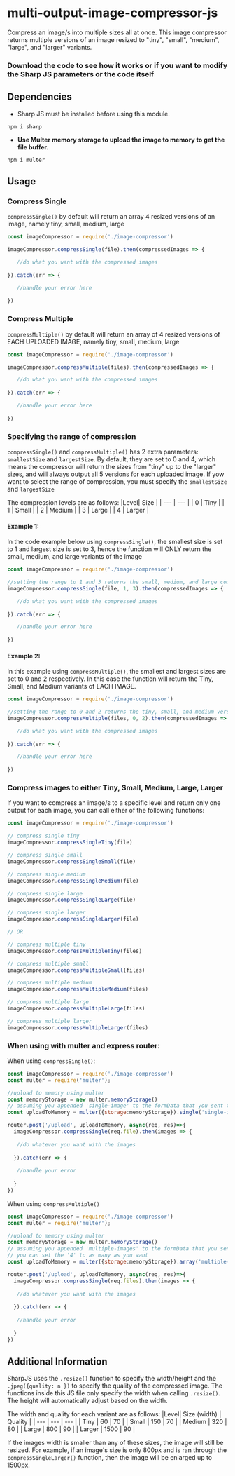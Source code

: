# multi-output-image-compressor-js
Compress an image/s into multiple sizes all at once. This image compressor returns multiple versions of an image resized to "tiny", "small", "medium", "large", and "larger" variants. 

### Download the code to see how it works or if you want to modify the Sharp JS parameters or the code itself

## Dependencies

- Sharp JS must be installed before using this module.
```npm
npm i sharp
```
- __Use Multer memory storage to upload the image to memory to get the file buffer.__
```npm
npm i multer
```

## Usage

### __Compress Single__
```compressSingle()``` by default will return an array 4 resized versions of an image, namely tiny, small, medium, large  
```javascript
const imageCompressor = require('./image-compressor')

imageCompressor.compressSingle(file).then(compressedImages => {

   //do what you want with the compressed images
   
}).catch(err => {

   //handle your error here
   
})
```

### __Compress Multiple__
```compressMultiple()``` by default will return an array of 4 resized versions of EACH UPLOADED IMAGE, namely tiny, small, medium, large  
```javascript
const imageCompressor = require('./image-compressor')

imageCompressor.compressMultiple(files).then(compressedImages => {

   //do what you want with the compressed images
   
}).catch(err => {

   //handle your error here
   
})
```

### __Specifying the range of compression__
```compressSingle()``` and ```compressMultiple()``` has 2 extra parameters: ```smallestSize``` and ```largestSize```. By default, they are set to 0 and 4, which means the compressor will return the sizes from "tiny" up to the "larger" sizes, and will always output all 5 versions for each uploaded image. If yow want to select the range of compression, you must specify the ```smallestSize``` and ```largestSize```

The compression levels are as follows:
|Level|   Size    |
| ---      | ---       |
| 0 | Tiny |
| 1 | Small |
| 2 | Medium |
| 3 | Large |
| 4 | Larger |

#### Example 1:
In the code example below using ```compressSingle()```, the smallest size is set to 1 and largest size is set to 3, hence the function will ONLY return the small, medium, and large variants of the image
```javascript
const imageCompressor = require('./image-compressor')

//setting the range to 1 and 3 returns the small, medium, and large compressed images
imageCompressor.compressSingle(file, 1, 3).then(compressedImages => {

   //do what you want with the compressed images
   
}).catch(err => {

   //handle your error here
   
})
```
#### Example 2:
In this example using ```compressMultiple()```,  the smallest and largest sizes are set to 0 and 2 respectively. In this case the function will return the Tiny, Small, and Medium variants of EACH IMAGE.
```javascript
const imageCompressor = require('./image-compressor')

//setting the range to 0 and 2 returns the tiny, small, and medium versions for each image uploaded
imageCompressor.compressMultiple(files, 0, 2).then(compressedImages => {

   //do what you want with the compressed images
   
}).catch(err => {

   //handle your error here
   
})
```

### __Compress images to either Tiny, Small, Medium, Large, Larger__
If you want to compress an image/s to a specific level and return only one output for each image, you can call either of the following functions:
```javascript
const imageCompressor = require('./image-compressor')

// compress single tiny
imageCompressor.compressSingleTiny(file)

// compress single small
imageCompressor.compressSingleSmall(file)

// compress single medium
imageCompressor.compressSingleMedium(file)

// compress single large
imageCompressor.compressSingleLarge(file)

// compress single larger
imageCompressor.compressSingleLarger(file)

// OR 

// compress multiple tiny
imageCompressor.compressMultipleTiny(files)

// compress multiple small
imageCompressor.compressMultipleSmall(files)

// compress multiple medium
imageCompressor.compressMultipleMedium(files)

// compress multiple large
imageCompressor.compressMultipleLarge(files)

// compress multiple larger
imageCompressor.compressMultipleLarger(files)

```

### __When using with multer and express router:__

When using ```compressSingle()```:
```javascript
const imageCompressor = require('./image-compressor')
const multer = require('multer');

//upload to memory using multer
const memoryStorage = new multer.memoryStorage()
// assuming you appended 'single-image' to the formData that you sent to the server. Call this whatever you want before sending
const uploadToMemory = multer({storage:memoryStorage}).single('single-image') 

router.post('/upload', uploadToMemory, async(req, res)=>{ 
  imageCompressor.compressSingle(req.file).then(images => {
  
   //do whatever you want with the images
   
  }).catch(err => { 
  
   //handle your error
   
  }
})

```

When using ```compressMultiple()```
```javascript
const imageCompressor = require('./image-compressor')
const multer = require('multer');

//upload to memory using multer
const memoryStorage = new multer.memoryStorage()
// assuming you appended 'multiple-images' to the formData that you sent to the server. Call this whatever you want before sending
// you can set the '4' to as many as you want
const uploadToMemory = multer({storage:memoryStorage}).array('multiple-images', 4)

router.post('/upload', uploadToMemory, async(req, res)=>{ 
  imageCompressor.compressSingle(req.files).then(images => {
  
   //do whatever you want with the images
   
  }).catch(err => { 
  
   //handle your error
   
  }
})

```


## __Additional Information__
SharpJS uses the ```.resize()``` function to specify the width/height and the ```.jpeg({quality: n })``` to specify the quality of the compressed image. The functions inside this JS file only specify the width when calling ```.resize()```. The height will automatically adjust based on the width.

The width and quality for each variant are as follows:
|Level|   Size (width) | Quality |
| ---  | ---  | ---  |
| Tiny | 60 | 70 |
| Small | 150 | 70 |
| Medium | 320 | 80 |
| Large | 800 | 90 |
| Larger | 1500 | 90 |

If the images width is smaller than any of these sizes, the image will still be resized. For example, if an image's size is only 800px and is ran through the ```compressSingleLarger()``` function, then the image will be enlarged up to 1500px. 

